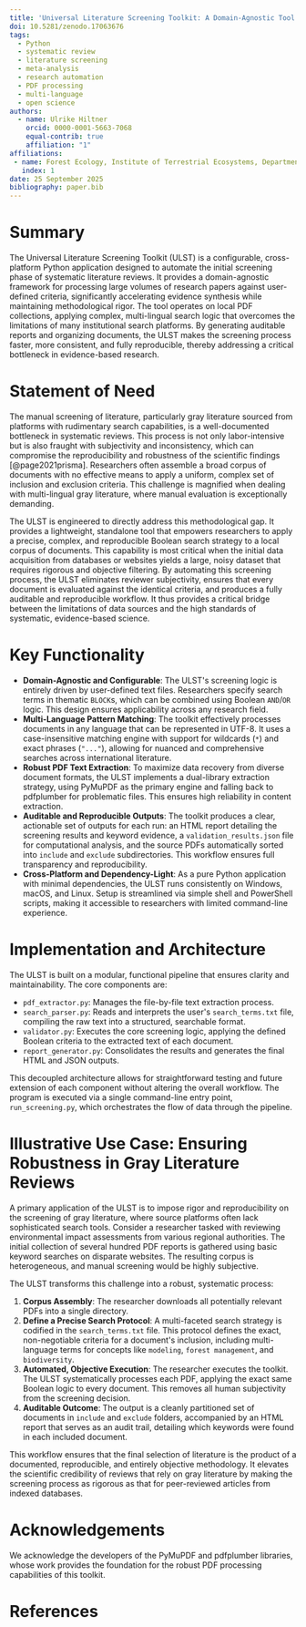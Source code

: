 ```yaml
---
title: 'Universal Literature Screening Toolkit: A Domain-Agnostic Tool for Automated, Reproducible Literature Screening'
doi: 10.5281/zenodo.17063676
tags:
  - Python
  - systematic review
  - literature screening
  - meta-analysis
  - research automation
  - PDF processing
  - multi-language
  - open science
authors:
  - name: Ulrike Hiltner
    orcid: 0000-0001-5663-7068
    equal-contrib: true
    affiliation: "1"
affiliations:
 - name: Forest Ecology, Institute of Terrestrial Ecosystems, Department of Environmental Systems Science, ETH Zurich, Zurich, Switzerland
   index: 1
date: 25 September 2025
bibliography: paper.bib
---
```


# Summary

The Universal Literature Screening Toolkit (ULST) is a configurable, cross-platform Python application designed to automate the initial screening phase of systematic literature reviews. It provides a domain-agnostic framework for processing large volumes of research papers against user-defined criteria, significantly accelerating evidence synthesis while maintaining methodological rigor. The tool operates on local PDF collections, applying complex, multi-lingual search logic that overcomes the limitations of many institutional search platforms. By generating auditable reports and organizing documents, the ULST makes the screening process faster, more consistent, and fully reproducible, thereby addressing a critical bottleneck in evidence-based research.

# Statement of Need

The manual screening of literature, particularly gray literature sourced from platforms with rudimentary search capabilities, is a well-documented bottleneck in systematic reviews. This process is not only labor-intensive but is also fraught with subjectivity and inconsistency, which can compromise the reproducibility and robustness of the scientific findings [@page2021prisma]. Researchers often assemble a broad corpus of documents with no effective means to apply a uniform, complex set of inclusion and exclusion criteria. This challenge is magnified when dealing with multi-lingual gray literature, where manual evaluation is exceptionally demanding.

The ULST is engineered to directly address this methodological gap. It provides a lightweight, standalone tool that empowers researchers to apply a precise, complex, and reproducible Boolean search strategy to a local corpus of documents. This capability is most critical when the initial data acquisition from databases or websites yields a large, noisy dataset that requires rigorous and objective filtering. By automating this screening process, the ULST eliminates reviewer subjectivity, ensures that every document is evaluated against the identical criteria, and produces a fully auditable and reproducible workflow. It thus provides a critical bridge between the limitations of data sources and the high standards of systematic, evidence-based science.

# Key Functionality

- **Domain-Agnostic and Configurable**: The ULST's screening logic is entirely driven by user-defined text files. Researchers specify search terms in thematic `BLOCK`s, which can be combined using Boolean `AND`/`OR` logic. This design ensures applicability across any research field.
- **Multi-Language Pattern Matching**: The toolkit effectively processes documents in any language that can be represented in UTF-8. It uses a case-insensitive matching engine with support for wildcards (`*`) and exact phrases (`"..."`), allowing for nuanced and comprehensive searches across international literature.
- **Robust PDF Text Extraction**: To maximize data recovery from diverse document formats, the ULST implements a dual-library extraction strategy, using PyMuPDF as the primary engine and falling back to pdfplumber for problematic files. This ensures high reliability in content extraction.
- **Auditable and Reproducible Outputs**: The toolkit produces a clear, actionable set of outputs for each run: an HTML report detailing the screening results and keyword evidence, a `validation_results.json` file for computational analysis, and the source PDFs automatically sorted into `include` and `exclude` subdirectories. This workflow ensures full transparency and reproducibility.
- **Cross-Platform and Dependency-Light**: As a pure Python application with minimal dependencies, the ULST runs consistently on Windows, macOS, and Linux. Setup is streamlined via simple shell and PowerShell scripts, making it accessible to researchers with limited command-line experience.

# Implementation and Architecture

The ULST is built on a modular, functional pipeline that ensures clarity and maintainability. The core components are:
- `pdf_extractor.py`: Manages the file-by-file text extraction process.
- `search_parser.py`: Reads and interprets the user's `search_terms.txt` file, compiling the raw text into a structured, searchable format.
- `validator.py`: Executes the core screening logic, applying the defined Boolean criteria to the extracted text of each document.
- `report_generator.py`: Consolidates the results and generates the final HTML and JSON outputs.

This decoupled architecture allows for straightforward testing and future extension of each component without altering the overall workflow. The program is executed via a single command-line entry point, `run_screening.py`, which orchestrates the flow of data through the pipeline.

# Illustrative Use Case: Ensuring Robustness in Gray Literature Reviews

A primary application of the ULST is to impose rigor and reproducibility on the screening of gray literature, where source platforms often lack sophisticated search tools. Consider a researcher tasked with reviewing environmental impact assessments from various regional authorities. The initial collection of several hundred PDF reports is gathered using basic keyword searches on disparate websites. The resulting corpus is heterogeneous, and manual screening would be highly subjective.

The ULST transforms this challenge into a robust, systematic process:
1.  **Corpus Assembly**: The researcher downloads all potentially relevant PDFs into a single directory.
2.  **Define a Precise Search Protocol**: A multi-faceted search strategy is codified in the `search_terms.txt` file. This protocol defines the exact, non-negotiable criteria for a document's inclusion, including multi-language terms for concepts like `modeling`, `forest management`, and `biodiversity`.
3.  **Automated, Objective Execution**: The researcher executes the toolkit. The ULST systematically processes each PDF, applying the exact same Boolean logic to every document. This removes all human subjectivity from the screening decision.
4.  **Auditable Outcome**: The output is a cleanly partitioned set of documents in `include` and `exclude` folders, accompanied by an HTML report that serves as an audit trail, detailing which keywords were found in each included document.

This workflow ensures that the final selection of literature is the product of a documented, reproducible, and entirely objective methodology. It elevates the scientific credibility of reviews that rely on gray literature by making the screening process as rigorous as that for peer-reviewed articles from indexed databases.

# Acknowledgements

We acknowledge the developers of the PyMuPDF and pdfplumber libraries, whose work provides the foundation for the robust PDF processing capabilities of this toolkit.

# References
